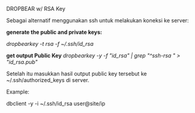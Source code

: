DROPBEAR w/ RSA Key

Sebagai alternatif menggunakan ssh untuk melakukan koneksi ke server:

__generate the public and private keys:__

*dropbearkey -t rsa -f ~/.ssh/id_rsa*

__get output Public Key__
*dropbearkey -y -f "id_rsa" | grep "^ssh-rsa " > "id_rsa.pub"*

Setelah itu masukkan hasil output public key tersebut ke ~/.ssh/authorized_keys di server.

Example:

dbclient -y -i ~/.ssh/id_rsa user@site/ip